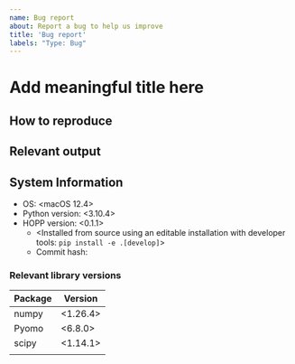 ```yaml
---
name: Bug report
about: Report a bug to help us improve
title: 'Bug report'
labels: "Type: Bug"
---
```


<!--
Thank you for taking the time to report a bug. If you aren't certain whether an issue
is a bug, please first open a Discussion. Before submitting, please reread your
description to ensure that other readers can reasonably understand the issue
you're facing and the impact on your workflow or results.

IMPORTANT NOTES

1. Replace all example text (contained in "<>") or anywhere specifically commenting to replace the
   text, leaving any guiding HTML comments in place (formatted like this large block so it won't
   show up in your Bug Report text.)
2. Use GH flavored markdown: https://docs.github.com/en/get-started/writing-on-github/getting-started-with-writing-and-formatting-on-github/basic-writing-and-formatting-syntax,
   especially for code snippets, which should look like the following:
   ```python
   a = 1
   b = 2
   print(a + b)
   ```
3. Please be as thorough as possible when describing what went wrong, and what was expected from a
   correct solution. The amount of information required to describe the bug may differ, but more
   information is always helpful to ensure you receive the help you need.
-->

<!--The title should clearly define the issue succinctly.-->
# Add meaningful title here

<!-- Describe your bug/issue here using as much detail as necessary. -->


## How to reproduce

<!-- Describe how another person with no context can recreate this issue. -->


## Relevant output

<!-- Include any output, plots, tracebacks, or other means of communication here to add context to
the problem. All code and full tracebacks should be properly markdown formatted. -->


## System Information
<!-- Add your information here. -->
- OS: <macOS 12.4>
  <!-- e.g. Ubuntu 20.04 or macOS 10.12 -->
- Python version: <3.10.4>
  <!-- All OS: `python --version`-->
- HOPP version: <0.1.1>
  <!--
  Unix: pip freeze | grep hopp | awk -F"git@" '/git@/{print $2}' | awk -F"#egg" '/#egg/{print $1}'
  Windows: `pip list --format freeze | findstr hopp`
  -->
  - <Installed from source using an editable installation with developer tools: `pip install -e .[develop]`>
  - Commit hash: <commit-hash>
    <!--
    Unix: `pip freeze | grep hopp | awk -F"git@" '/git@/{print $2}' | awk -F"#egg" '/#egg/{print $1}'`
    Windows: `pip freeze | findstr hopp`, then copy the full git hash between "git@" and "#egg"
    -->

### Relevant library versions
<!--
Use `pip freeze` to gather the relevant versions, and use the markdown table formatting as
demonstrated below to replacing all relavant packages and their versions.
-->
  
  | Package | Version |
  | ------- | ------- |
  | numpy | <1.26.4> |
  | Pyomo | <6.8.0> |
  | scipy | <1.14.1> |
  | <another-relevant-package> | <version> |
